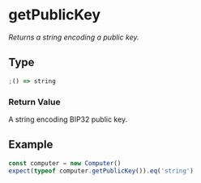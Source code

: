 # getPublicKey

_Returns a string encoding a public key._

## Type

```ts
;() => string
```

### Return Value

A string encoding BIP32 public key.

## Example

```ts
const computer = new Computer()
expect(typeof computer.getPublicKey()).eq('string')
```
